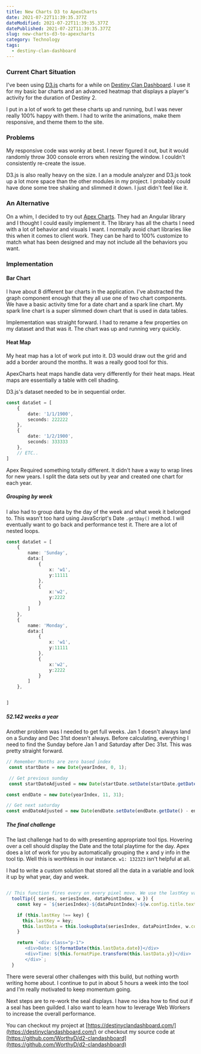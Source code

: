 ```yaml
---
title: New Charts D3 to ApexCharts
date: 2021-07-22T11:39:35.377Z
dateModified: 2021-07-22T11:39:35.377Z
datePublished: 2021-07-22T11:39:35.377Z
slug: new-charts-d3-to-apexcharts  
category: Technology
tags:
  - destiny-clan-dashboard
---
```


### Current Chart Situation

I've been using [D3.js](https://d3js.org/) charts for a while on [Destiny Clan Dashboard](https://destinyclandashboard.com).  I use it for my basic bar charts and an advanced heatmap that displays a player's activity for the duration of Destiny 2.  

I put in a lot of work to get these charts up and running, but I was never really 100% happy with them.  I had to write the animations, make them responsive, and theme them to the site.  

### Problems

My responsive code was wonky at best.  I never figured it out, but it would randomly throw 300 console errors when resizing the window. I couldn't consistently re-create the issue.

D3.js is also really heavy on the size.  I an a module analyzer and D3.js took up a lot more space than the other modules in my project.  I probably could have done some tree shaking and slimmed it down.  I just didn't feel like it.

### An Alternative

On a whim, I decided to try out [Apex Charts](https://apexcharts.com/).  They had an Angular library and I thought I could easily implement it.  The library has all the charts I need with a lot of behavior and visuals I want.  I normally avoid chart libraries like this when it comes to client work.  They can be hard to 100% customize to match what has been designed and may not include all the behaviors you want.

### Implementation

#### Bar Chart

I have about 8 different bar charts in the application. I've abstracted the graph component enough that they all use one of two chart components.  We have a basic activity time for a date chart and a spark line chart.  My spark line chart is a super slimmed down chart that is used in data tables.

Implementation was straight forward.  I had to rename a few properties on my dataset and that was it. The chart was up and running very quickly.

#### Heat Map

My heat map has a lot of work put into it.  D3 would draw out the grid and add a border around the months.  It was a really good tool for this.

ApexCharts heat maps handle data very differently for their heat maps. Heat maps are essentially a table with cell shading.

D3.js's dataset needed to be in sequential order. 

```ts
const dataSet = [
    {
        date: '1/1/1900',
        seconds: 222222
    },
    {
        date: '1/2/1900',
        seconds: 333333 
    },
    // ETC..
]
```

Apex Required something totally different. It didn't have a way to wrap lines for new years.  I split the data sets out by year and created one chart for each year. 


##### Grouping by week

I also had to group data by the day of the week and what week it belonged to. This wasn't too hard using JavaScript's Date `.getDay()` method.  I will eventually want to go back and performance test it. There are a lot of nested loops.


```ts
const dataSet = [
    {
        name: 'Sunday',
        data:[ 
            {
                x: 'w1',
                y:11111
            },
            {
                x:'w2',
                y:2222
            }
        ]
    },
    {
        name: 'Monday',
        data:[ 
            {
                x: 'w1',
                y:11111
            },
            {
                x:'w2',
                y:2222
            }
        ]
    },


]
```

##### 52.142 weeks a year

Another problem was I needed to get full weeks. Jan 1 doesn't always land on a Sunday and Dec 31st doesn't always.  Before calculating, everything I need to find the Sunday before Jan 1 and Saturday after Dec 31st. This was pretty straight forward.

```ts
// Remember Months are zero based index
 const startDate = new Date(yearIndex, 0, 1);

 // Get previous sunday
 const startDateAdjusted = new Date(startDate.setDate(startDate.getDate() - startDate.getDay()));

const endDate = new Date(yearIndex, 11, 31);

// Get next saturday
const endDateAdjusted = new Date(endDate.setDate(endDate.getDate() - endDate.getDay() + 6));
```


##### The final challenge

The last challenge had to do with presenting appropriate tool tips.  Hovering over a cell should display the Date and the total playtime for the day. Apex does a lot of work for you by automatically grouping the x and y info in the tool tip. Well this is worthless in our instance.  `w1: 132323` isn't helpful at all.  

I had to write a custom solution that stored all the data in a variable and look it up by what year, day and week.

```ts

// This function fires every on every pixel move. We use the lastKey variable to only look up data when the hovered cell changes
  toolTip({ series, seriesIndex, dataPointIndex, w }) {
    const key = `${seriesIndex}-${dataPointIndex}-${w.config.title.text}`;

    if (this.lastKey !== key) {
      this.lastKey = key;
      this.lastData = this.lookupData(seriesIndex, dataPointIndex, w.config.title.text);
    }

    return `<div class="p-1">
       <div>Date: ${formatDate(this.lastData.date)}</div>
       <div>Time: ${this.formatPipe.transform(this.lastData.y)}</div>
       </div>`;
  }
```

There were several other challenges with this build, but nothing worth writing home about.  I continue to put in about 5 hours a week into the tool and I'm really motivated to keep momentum going.

Next steps are to re-work the seal displays.  I have no idea how to find out if a seal has been guilded. I also want to learn how to leverage Web Workers to increase the overall performance.  

You can checkout my project at [https://destinyclandashboard.com/](https://destinyclandashboard.com/) or checkout my source code at [https://github.com/WorthyD/d2-clandashboard](https://github.com/WorthyD/d2-clandashboard)